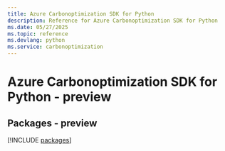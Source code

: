 ```yaml
---
title: Azure Carbonoptimization SDK for Python
description: Reference for Azure Carbonoptimization SDK for Python
ms.date: 05/27/2025
ms.topic: reference
ms.devlang: python
ms.service: carbonoptimization
---
```

# Azure Carbonoptimization SDK for Python - preview
## Packages - preview
[!INCLUDE [packages](carbonoptimization-index.md)]